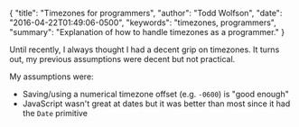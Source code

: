 {
  "title": "Timezones for programmers",
  "author": "Todd Wolfson",
  "date": "2016-04-22T01:49:06-0500",
  "keywords": "timezones, programmers",
  "summary": "Explanation of how to handle timezones as a programmer."
}

Until recently, I always thought I had a decent grip on timezones. It turns out, my previous assumptions were decent but not practical.

My assumptions were:

- Saving/using a numerical timezone offset (e.g. `-0600`) is "good enough"
- JavaScript wasn't great at dates but it was better than most since it had the `Date` primitive
